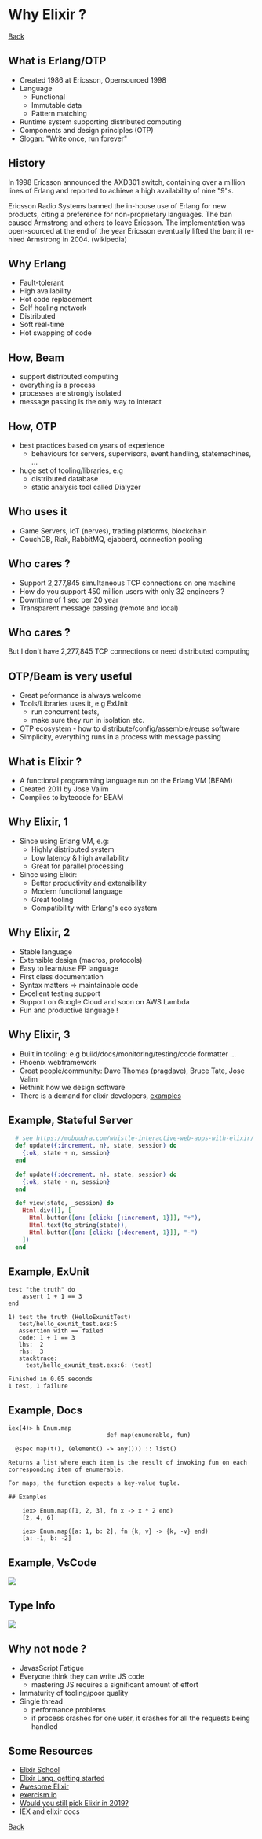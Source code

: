 # Why Elixir ?

[Back](/index.html)


## What is Erlang/OTP

* Created 1986 at Ericsson, Opensourced 1998
* Language 
  * Functional
  * Immutable data
  * Pattern matching
* Runtime system supporting distributed computing
* Components and design principles (OTP)
* Slogan: "Write once, run forever"


## History

In 1998 Ericsson announced the AXD301 switch, containing over a million lines of Erlang and reported to achieve a high availability of nine "9"s. 

Ericsson Radio Systems banned the in-house use of Erlang for new products, citing a preference for non-proprietary languages. The ban caused Armstrong and others to leave Ericsson. The implementation was open-sourced at the end of the year Ericsson eventually lifted the ban; it re-hired Armstrong in 2004. (wikipedia)


## Why Erlang

* Fault-tolerant
* High availability
* Hot code replacement
* Self healing network
* Distributed
* Soft real-time
* Hot swapping of code


## How, Beam

* support distributed computing
* everything is a process
* processes are strongly isolated
* message passing is the only way to interact


## How, OTP

* best practices based on years of experience
  * behaviours for servers, supervisors, event handling, statemachines, ...
* huge set of tooling/libraries, e.g
  * distributed database
  * static analysis tool called Dialyzer


## Who uses it

*	Game Servers, IoT (nerves), trading platforms, blockchain
*	CouchDB, Riak, RabbitMQ, ejabberd, connection pooling


## Who cares ?

* Support 2,277,845 simultaneous TCP connections on one machine
* How do you support 450 million users with only 32 engineers ?
* Downtime of 1 sec per 20 year
* Transparent message passing (remote and local)


## Who cares ?

But I don't have 2,277,845 TCP connections or need distributed computing


## OTP/Beam is very useful

* Great peformance is always welcome
* Tools/Libraries uses it, e.g ExUnit
  * run concurrent tests, 
  * make sure they run in isolation etc.
* OTP ecosystem - how to distribute/config/assemble/reuse software
* Simplicity, everything runs in a process with message passing


## What is Elixir ?

* A functional programming language run on the Erlang VM (BEAM)
* Created 2011 by Jose Valim
* Compiles to bytecode for BEAM


## Why Elixir, 1

* Since using Erlang VM, e.g:
  * Highly distributed system
  * Low latency & high availability
  * Great for parallel processing
* Since using Elixir:
  * Better productivity and extensibility
  * Modern functional language
  * Great tooling
  * Compatibility with Erlang's eco system


## Why Elixir, 2

* Stable language
* Extensible design (macros, protocols)
* Easy to learn/use FP language
* First class documentation
* Syntax matters => maintainable code
* Excellent testing support
* Support on Google Cloud and soon on AWS Lambda
* Fun and productive language !


## Why Elixir, 3

* Built in tooling: e.g build/docs/monitoring/testing/code formatter ...
* Phoenix webframework
* Great people/community: Dave Thomas (pragdave), Bruce Tate, Jose Valim
* Rethink how we design software
* There is a demand for elixir developers, [examples](https://github.com/doomspork/elixir-companies/blob/master/src/_data/companies.yml)


## Example, Stateful Server

```elixir 
  # see https://moboudra.com/whistle-interactive-web-apps-with-elixir/
  def update({:increment, n}, state, session) do
    {:ok, state + n, session}
  end

  def update({:decrement, n}, state, session) do
    {:ok, state - n, session}
  end

  def view(state, _session) do
    Html.div([], [
      Html.button([on: [click: {:increment, 1}]], "+"),
      Html.text(to_string(state)),
      Html.button([on: [click: {:decrement, 1}]], "-")
    ])
  end
```


## Example, ExUnit

```
test "the truth" do
    assert 1 + 1 == 3
end

1) test the truth (HelloExunitTest)
   test/hello_exunit_test.exs:5
   Assertion with == failed
   code: 1 + 1 == 3
   lhs:  2
   rhs:  3
   stacktrace:
     test/hello_exunit_test.exs:6: (test)

Finished in 0.05 seconds
1 test, 1 failure
```


## Example, Docs

```
iex(4)> h Enum.map
                            def map(enumerable, fun)                            

  @spec map(t(), (element() -> any())) :: list()

Returns a list where each item is the result of invoking fun on each
corresponding item of enumerable.

For maps, the function expects a key-value tuple.

## Examples

    iex> Enum.map([1, 2, 3], fn x -> x * 2 end)
    [2, 4, 6]
    
    iex> Enum.map([a: 1, b: 2], fn {k, v} -> {k, -v} end)
    [a: -1, b: -2]
```


## Example, VsCode

[<img src="img/vscode-elixir-ls.png">](img/vscode-elixir-ls.png)


## Type Info

[<img src="img/vscode.png">](img/vscode.png)


## Why not node ?

* JavasScript Fatigue
* Everyone think they can write JS code
  * mastering JS requires a significant amount of effort
* Immaturity of tooling/poor quality
* Single thread 
  * performance problems
  * if process crashes for one user, it crashes for all the requests being handled 


## Some Resources

* [Elixir School](https://elixirschool.com/en/)
* [Elixir Lang, getting started](https://elixir-lang.org/getting-started/introduction.html)
* [Awesome Elixir](https://github.com/h4cc/awesome-elixir)
* [exercism.io](http://exercism.io/)
* [Would you still pick Elixir in 2019?](https://github.com/dwyl/learn-elixir/issues/102?utm_source=elixirdigest&utm_medium=email&utm_campaign=featured)
* IEX and elixir docs

[Back](/index.html)

